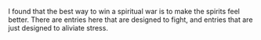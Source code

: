 I found that the best way to win a spiritual war is to make the spirits feel better. There are entries here that are designed to fight, and entries that are just designed to aliviate stress. 